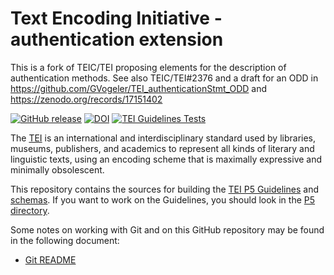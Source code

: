 # Text Encoding Initiative - authentication extension 

This is a fork of TEIC/TEI proposing elements for the description of authentication methods. See also TEIC/TEI#2376 and a draft for an ODD in https://github.com/GVogeler/TEI_authenticationStmt_ODD and https://zenodo.org/records/17151402



[![GitHub release](https://img.shields.io/github/release/TEIC/TEI.svg)](https://github.com/TEIC/TEI/releases)
[![DOI](https://zenodo.org/badge/DOI/10.5281/zenodo.3413524.svg)](https://doi.org/10.5281/zenodo.3413524)
[![TEI Guidelines Tests](https://github.com/TEIC/TEI/actions/workflows/test.yml/badge.svg)](https://github.com/TEIC/TEI/actions/workflows/test.yml)

The [TEI](https://www.tei-c.org) is an international and interdisciplinary standard used by libraries, museums, publishers, and academics to represent all kinds of literary and linguistic texts, using an encoding scheme that is maximally expressive and minimally obsolescent.

This repository contains the sources for building the [TEI P5 Guidelines](https://www.tei-c.org/release/doc/tei-p5-doc/en/html/index.html) and
[schemas](https://www.tei-c.org/guidelines/customization/). If you want to work on the Guidelines, you should look in the [P5 directory](https://github.com/TEIC/TEI/tree/dev/P5).

Some notes on working with Git and on this GitHub repository may be found in the following document:
* [Git README](https://github.com/TEIC/TEI/blob/master/Documents/Git-README.md)

